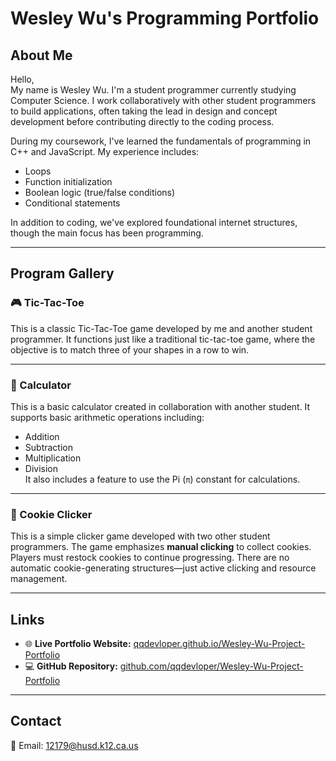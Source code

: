 # Wesley Wu's Programming Portfolio

## About Me

Hello,  
My name is Wesley Wu. I'm a student programmer currently studying Computer Science. I work collaboratively with other student programmers to build applications, often taking the lead in design and concept development before contributing directly to the coding process.

During my coursework, I've learned the fundamentals of programming in C++ and JavaScript. My experience includes:
- Loops
- Function initialization
- Boolean logic (true/false conditions)
- Conditional statements

In addition to coding, we've explored foundational internet structures, though the main focus has been programming.

---

## Program Gallery

### 🎮 Tic-Tac-Toe

This is a classic Tic-Tac-Toe game developed by me and another student programmer. It functions just like a traditional tic-tac-toe game, where the objective is to match three of your shapes in a row to win.

---

### 🧮 Calculator

This is a basic calculator created in collaboration with another student. It supports basic arithmetic operations including:
- Addition
- Subtraction
- Multiplication
- Division  
It also includes a feature to use the Pi (`π`) constant for calculations.

---

### 🍪 Cookie Clicker

This is a simple clicker game developed with two other student programmers. The game emphasizes **manual clicking** to collect cookies. Players must restock cookies to continue progressing. There are no automatic cookie-generating structures—just active clicking and resource management.

---

## Links

- 🌐 **Live Portfolio Website:** [qqdevloper.github.io/Wesley-Wu-Project-Portfolio](https://qqdevloper.github.io/Wesley-Wu-Project-Portfolio/#contact)  
- 💻 **GitHub Repository:** [github.com/qqdevloper/Wesley-Wu-Project-Portfolio](https://github.com/qqdevloper/Wesley-Wu-Project-Portfolio/tree/main)

---

## Contact

📧 Email: 12179@husd.k12.ca.us
